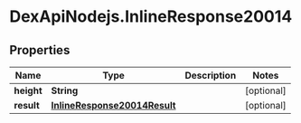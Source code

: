 # DexApiNodejs.InlineResponse20014

## Properties

Name | Type | Description | Notes
------------ | ------------- | ------------- | -------------
**height** | **String** |  | [optional] 
**result** | [**InlineResponse20014Result**](InlineResponse20014Result.md) |  | [optional] 


